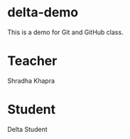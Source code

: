 # delta-demo

This is a demo for Git and GitHub class.

# Teacher

Shradha Khapra

# Student

Delta Student
